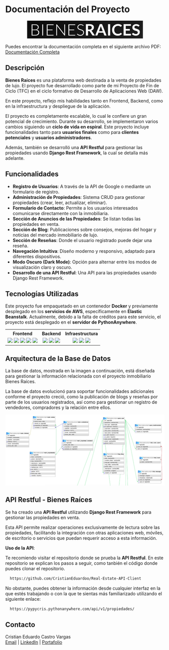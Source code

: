 # Documentación del Proyecto

<p align="center">
  <img src="./static/readme/Login-readme.png" alt="Logo" />
</p>

Puedes encontrar la documentación completa en el siguiente archivo PDF: [Documentación Completa](./static/readme/Documentacion_BienesRaices.pdf)

## Descripción

**Bienes Raíces** es una plataforma web destinada a la venta de propiedades de lujo. El proyecto fue desarrollado como parte de mi Proyecto de Fin de Ciclo (TFC) en el ciclo formativo de Desarrollo de Aplicaciones Web (DAW).

En este proyecto, reflejo mis habilidades tanto en Frontend, Backend, como en la infraestructura y despliegue de la aplicación.

El proyecto es completamente escalable, lo cual le confiere un gran potencial de crecimiento. Durante su desarrollo, se implementaron varios cambios siguiendo un **ciclo de vida en espiral**. Este proyecto incluye funcionalidades tanto para **usuarios finales** como para **clientes potenciales** y **usuarios administradores**.

Además, también se desarrolló una **API Restful** para gestionar las propiedades usando **Django Rest Framework**, la cual se detalla más adelante.

## Funcionalidades

- **Registro de Usuarios**: A través de la API de Google o mediante un formulario de registro.
- **Administración de Propiedades**: Sistema CRUD para gestionar propiedades (crear, leer, actualizar, eliminar).
- **Formulario de Contacto**: Permite a los usuarios interesados comunicarse directamente con la inmobiliaria.
- **Sección de Anuncios de las Propiedades**: Se listan todas las propiedades en venta.
- **Sección de Blog**: Publicaciones sobre consejos, mejoras del hogar y noticias del mercado inmobiliario de lujo.
- **Sección de Reseñas**: Donde el usuario registrado puede dejar una reseña.
- **Navegación Intuitiva**: Diseño moderno y responsivo, adaptado para diferentes dispositivos.
- **Modo Oscuro (Dark Mode)**: Opción para alternar entre los modos de visualización claro y oscuro.
- **Desarrollo de una API Restful**: Una API para las propiedades usando Django Rest Framework.

## Tecnologías Utilizadas

Este proyecto fue empaquetado en un contenedor **Docker** y previamente desplegado en los **servicios de AWS**, específicamente en **Elastic Beanstalk**. Actualmente, debido a la falta de créditos para este servicio, el proyecto está desplegado en el **servidor de PythonAnywhere**.

<table>
  <tr>
    <th><strong>Frontend</strong></th>
    <th><strong>Backend</strong></th>
    <th><strong>Infraestructura</strong></th>
  </tr>
  <tr align="center">
    <td>
      <img src="https://img.shields.io/badge/HTML5-E34F26?logo=html5&logoColor=white">
      <img src="https://img.shields.io/badge/CSS3-1572B6?logo=css3&logoColor=white">
      <img src="https://img.shields.io/badge/JavaScript-F7DF1E?logo=javascript&logoColor=black">
      <img src="https://img.shields.io/badge/SCSS-CC6699?logo=sass&logoColor=white">
      <img src="https://img.shields.io/badge/Gulp-CF4647?logo=gulp&logoColor=white">
    </td>
    <td>
      <img src="https://img.shields.io/badge/Python-FFD43B?logo=python&logoColor=blue">
      <img src="https://img.shields.io/badge/Django-092E20?logo=django&logoColor=green">
      <img src="https://img.shields.io/badge/MySQL-005C84?logo=mysql&logoColor=white">
    </td>
    <td>
      <img src="https://img.shields.io/badge/Docker-2CA5E0?logo=docker&logoColor=white">
      <img src="https://img.shields.io/badge/Amazon_AWS-FF9900?logo=amazonaws&logoColor=white">
      <img src="https://img.shields.io/badge/django%20rest-ff1709?logo=django&logoColor=white">
    </td>
  </tr>
</table>

## Arquitectura de la Base de Datos

La base de datos, mostrada en la imagen a continuación, está diseñada para gestionar la información relacionada con el proyecto inmobiliario Bienes Raíces.

La base de datos evolucionó para soportar funcionalidades adicionales conforme el proyecto creció, como la publicación de blogs y reseñas por parte de los usuarios registrados, así como para gestionar un registro de vendedores, compradores y la relación entre ellos.

<p align="center">
  <img src="./static/readme/DDBB.png" alt="Diagrama de la Base de Datos" />
</p>

## API Restful - Bienes Raíces

Se ha creado una **API Restful** utilizando **Django Rest Framework** para gestionar las propiedades en venta.

Esta API permite realizar operaciones exclusivamente de lectura sobre las propiedades, facilitando la integración con otras aplicaciones web, móviles, de escritorio o servicios que puedan requerir acceso a esta información.

**Uso de la API**:

Te recomiendo visitar el repositorio donde se prueba la **API Restful**. En este repositorio se explican los pasos a seguir, como tanbién el código donde puedes clonar el repositorio.

```bash
  https://github.com/CristianEduardoo/Real-Estate-API-Client
```

No obstante, puedes obtener la información desde cualquier interfaz en la que estés trabajando o con la que te sientas más familiarizado utilizando el siguiente enlace:

```bash
  https://pypycris.pythonanywhere.com/api/v1/propiedades/
```

## Contacto

Cristian Eduardo Castro Vargas  
[Email](cj.94@hotmail.com) | [LinkedIn](https://www.linkedin.com/in/cristian-castro-vargas/) | [Portafolio](https://cristian-castro.com/)
